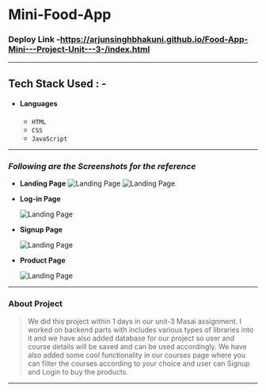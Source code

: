 # Mini-Food-App

 
### Deploy Link -https://arjunsinghbhakuni.github.io/Food-App-Mini---Project-Unit---3-/index.html
 

 
 

---

## Tech Stack Used : -

- #### Languages
  - `HTML`
  - `CSS`
  - `JavaScript `
       
 
  

---

### _Following are the Screenshots for the reference_

- **Landing Page**
  ![Landing Page](https://i.postimg.cc/hjHpcrSB/Screenshot-536.png)
  ![Landing Page](https://i.postimg.cc/LsGz18Gk/Screenshot-537.png)
  

- **Log-in Page**

  ![Landing Page](https://i.postimg.cc/sgY2tkz8/Screenshot-539.png)

- **Signup Page**

  ![Landing Page](https://i.postimg.cc/2SDWbF8s/Screenshot-540.png)


- **Product Page**

  ![Landing Page](https://i.postimg.cc/W1TDbN5j/Screenshot-538.png)

 

---

### About Project

> We did this project within 1 days in our unit-3 Masai assignment. I worked on backend parts with includes various types of libraries into it and we have also added database for our project so user and course details will be saved and can be used accordingly. We have also added some cool functionality in our courses page where you can filter the courses according to your choice and user can Signup and Login to buy the products.

---

 



